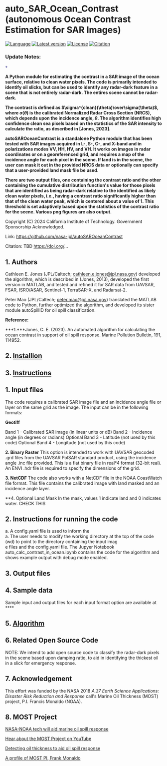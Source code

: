 # auto_SAR_Ocean_Contrast \(autonomous Ocean Contrast Estimation for SAR Images\)

[![Language](https://img.shields.io/badge/python-3.6%2B-blue.svg)](https://www.python.org/)
[![Latest version](https://img.shields.io/badge/latest%20version-v1.0-yellowgreen.svg)](https://github.com/leiyangleon/autoRIFT/releases)
[![License](https://img.shields.io/badge/License-Apache%202.0-blue.svg)](https://github.com/leiyangleon/autoRIFT/blob/master/LICENSE)
[![Citation](https://img.shields.io/badge/DOI-PUTHERE-blue)](https://doi.org/ADD)

### Update Notes:

```diff
+ 
```


**A Python module for estimating the contrast in a SAR image of the ocean surface, relative to clean water pixels.  The code is primarily intended to identify oil slicks, but can be used to identify any radar-dark feature in a scene that is not entirely radar-dark. The entires scene cannot be radar-dark.**

**The contrast is defined as $\sigma^{clean}(\theta)\over\sigma(\theta)$, where $\sigma(\theta)$ is the calibrated Normalized Radar Cross Section (NRCS), which depends upon the incidence angle, $\theta$. The algorithm identifies high confidence clean sea pixels based on the statistics of the SAR intensity to calculate the ratio, as described in \[Jones, 2023\].**

**autoSAROceanContrast is a standalone Python module that has been tested with SAR images acquired in L-, S-, C-, and X-band and in polarizations modes VV, HH, HV, and VH.  It works on images in radar coordinates or on a georeferenced grid, and requires a map of the incidence angle for each pixel in the scene.  If land is in the scene, the user can mask it out in the provided NRCS data or optionally can specify that a user-provided land mask file be used.**

**There are two output files, one containing the contrast ratio and the other containing the cumulative distribution function's value for those pixels that are identified as being radar-dark relative to the identified as likely clean water pixels, i.e., having a contrast ratio significantly higher than that of the clean water peak, which is centered about a value of 1.  This threshold is set adaptively based upon the statistics of the contrast ratio for the scene.  Various png figures are also output.**

Copyright (C) 2024 California Institute of Technology.  Government Sponsorship Acknowledged.

Link: https://github.com/nasa-jpl/autoSAROceanContrast

Citation: TBD https://doi.org/...


## 1. Authors

Cathleen E. Jones (JPL/Caltech; cathleen.e.jones@jpl.nasa.gov) developed the algorithm, which is described in (Jones, 2013), developed the first version in MATLAB, and tested and refined it for SAR data from UAVSAR, FSAR, ISRO/ASAR, Sentinel-1, TerraSAR-X, and Radarsat-2.

Peter Mao (JPL/Caltech; peter.mao@jpl.nasa.gov) translated the MATLAB code to Python, further optimized the algorithm, and developed its sister module autoSpillID for oil spill classification.

**Reference:** 

***1.***Jones, C. E. (2023). An automated algorithm for calculating the ocean contrast in support of oil spill response. Marine Pollution Bulletin, 191, 114952.

## 2. [Installion](/docs/install.md)


## 3. [Instructions](/docs/instructions.md)

## 1. Input files
The code requires a calibrated SAR image file and an incidence angle file or layer on the same grid as the image.  The input can be in the following formats:

**Geotiff**

Band 1 - Calibrated SAR image (in linear units or dB)
Band 2 - Incidence angle \(in degrees or radians\)
Optional Band 3 - Latitude \(not used by this code\)
Optional Band 4 - Longitude \(not used by this code\)

**2. Binary Raster**
This option is intended to work with UAVSAR geocoded .grd files from the UAVSAR PolSAR standard product, using the incidence angle .inc file provided.  This is a flat binary file in real*4 format (32-bit real). An ENVI .hdr file is required to specify the dimensions of the grid.

**3. NetCDF**
The code also works with a NetCDF file in the NOAA CoastWatch file format.  This file contains the calibrated image with land masked and an incidence angle layer.

**4. Optional Land Mask
In the mask, values 1 indicate land and 0 indicates water. CHECK THIS

## 2. Instructions for running the code

a. A config.yaml file is used to inform the  
a. The user needs to modify the working directory at the top of the code \(wd\) to point to the directory containing the input imag\
e files and the config.yaml file.
The Jupyer Notebook auto_calc_contrast_in_ocean.ipynb contains the code for the algorithm and shows example output with debug mode enabled.

## 3. Output files

## 4. Sample data
Sample input and output files for each input format option are available at ****

## 5. [Algorithm](/docs/algorithm.md)

## 6. Related Open Source Code

NOTE: We intend to add open source code to classify the radar-dark pixels in the scene based upon damping ratio, to aid in identifying the thickest oil in a slick for emergency response.

## 7. Acknowledgement

This effort was funded by the NASA 2018 *A.37 Earth Science Applications: Disaster Risk Reduction and Response* call's  Marine Oil Thickness (MOST) project, P.I. Francis Monaldo (NOAA).

## 8. MOST Project
[NASA-NOAA tech will aid marine oil spill response](https://phys.org/news/2021-12-nasa-noaa-tech-aid-marine-oil.html)

[Hear about the MOST Project on YouTube](https://youtu.be/6brucBsqR-g)

[Detecting oil thickness to aid oil spill response](https://appliedsciences.nasa.gov/our-impact/news/detecting-oil-thickness-aid-oil-spill-response)

[A profile of MOST PI, Frank Monaldo](https://appliedsciences.nasa.gov/our-impact/people/frank-monaldo-making-most-technology-detect-oil-spills)



